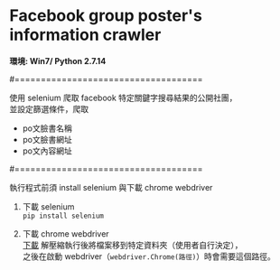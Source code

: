 # Facebook group poster's information crawler

**環境: Win7/ Python 2.7.14**

#==================================== 

使用 selenium 爬取 facebook 特定關鍵字搜尋結果的公開社團，<br>
並設定篩選條件，爬取

* po文臉書名稱
* po文臉書網址
* po文內容網址

#====================================


執行程式前須 install selenium 與下載 chrome webdriver

1. 下載 selenium <br>
`pip install selenium`

2. 下載 chrome webdriver <br>
[下載](http://chromedriver.chromium.org/downloads) 
解壓縮執行後將檔案移到特定資料夾（使用者自行決定），<br>
之後在啟動 webdriver（`webdriver.Chrome(路徑)`）時會需要這個路徑。
